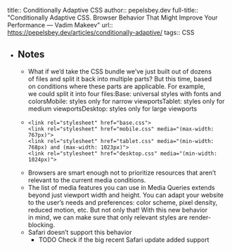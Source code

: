 title:: Conditionally Adaptive CSS
author:: pepelsbey.dev
full-title:: "Conditionally Adaptive CSS. Browser Behavior That Might Improve Your Performance — Vadim Makeev"
url:: https://pepelsbey.dev/articles/conditionally-adaptive/
tags:: CSS

- ## Notes
	- What if we’d take the CSS bundle we’ve just built out of dozens of files and split it back into multiple parts? But this time, based on conditions where these parts are applicable. For example, we could split it into four files:Base: universal styles with fonts and colorsMobile: styles only for narrow viewportsTablet: styles only for medium viewportsDesktop: styles only for large viewports
	- ```
	  <link rel="stylesheet" href="base.css">
	  <link rel="stylesheet" href="mobile.css" media="(max-width: 767px)">
	  <link rel="stylesheet" href="tablet.css" media="(min-width: 768px) and (max-width: 1023px)">
	  <link rel="stylesheet" href="desktop.css" media="(min-width: 1024px)">
	  ```
	- Browsers are smart enough not to prioritize resources that aren’t relevant to the current media conditions.
	- The list of media features you can use in Media Queries extends beyond just viewport width and height. You can adapt your website to the user’s needs and preferences: color scheme, pixel density, reduced motion, etc. But not only that! With this new behavior in mind, we can make sure that only relevant styles are render-blocking.
	- Safari doesn’t support this behavior
		- TODO Check if the big recent Safari update added support